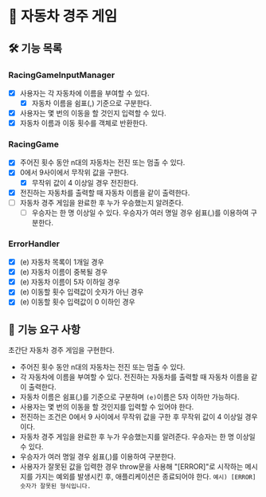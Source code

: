 # 🚗 자동차 경주 게임

## 🛠️ 기능 목록

### RacingGameInputManager

- [x] 사용자는 각 자동차에 이름을 부여할 수 있다.
  - [x] 자동차 이름을 쉼표(,) 기준으로 구분한다.
- [x] 사용자는 몇 번의 이동을 할 것인지 입력할 수 있다.
- [x] 자동차 이름과 이동 횟수를 객체로 반환한다.

### RacingGame

- [x] 주어진 횟수 동안 n대의 자동차는 전진 또는 멈출 수 있다.
- [x] 0에서 9사이에서 무작위 값을 구한다.
  - [x] 무작위 값이 4 이상일 경우 전진한다.
- [x] 전진하는 자동차를 출력할 때 자동차 이름을 같이 출력한다.
- [ ] 자동차 경주 게임을 완료한 후 누가 우승했는지 알려준다.
  - [ ] 우승자는 한 명 이상일 수 있다. 우승자가 여러 명일 경우 쉼표(,)를 이용하여 구분한다.

### ErrorHandler

- [x] (e) 자동차 목록이 1개일 경우
- [x] (e) 자동차 이름이 중복될 경우
- [x] (e) 자동차 이름이 5자 이하일 경우
- [x] (e) 이동할 횟수 입력값이 숫자가 아닌 경우
- [x] (e) 이동할 횟수 입력값이 0 이하인 경우

## 🚀 기능 요구 사항

초간단 자동차 경주 게임을 구현한다.

- 주어진 횟수 동안 n대의 자동차는 전진 또는 멈출 수 있다.
- 각 자동차에 이름을 부여할 수 있다. 전진하는 자동차를 출력할 때 자동차 이름을 같이 출력한다.
- 자동차 이름은 쉼표(,)를 기준으로 구분하며 `(e)`이름은 5자 이하만 가능하다.
- 사용자는 몇 번의 이동을 할 것인지를 입력할 수 있어야 한다.
- 전진하는 조건은 0에서 9 사이에서 무작위 값을 구한 후 무작위 값이 4 이상일 경우이다.
- 자동차 경주 게임을 완료한 후 누가 우승했는지를 알려준다. 우승자는 한 명 이상일 수 있다.
- 우승자가 여러 명일 경우 쉼표(,)를 이용하여 구분한다.
- 사용자가 잘못된 값을 입력한 경우 throw문을 사용해 "[ERROR]"로 시작하는 메시지를 가지는 예외를 발생시킨 후, 애플리케이션은 종료되어야 한다.
  `예시) [ERROR] 숫자가 잘못된 형식입니다.`
